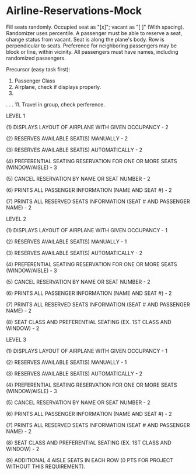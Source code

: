 # Airline-Reservations-Mock

Fill seats randomly.
Occupied seat as "[x]"; vacant as "[ ]" (With spacing). 
Randomizer uses percentile.
A passenger must be able to reserve a seat, change status from vacant.
Seat is along the plane's body. Row is perpendicular to seats.
Preference for neighboring passengers may be block or line, within vicinity.
All passengers must have names, including randomized passengers.

Precursor (easy task first):
1. Passenger Class
2. Airplane, check if displays properly.
3. 
.
.
.
11. Travel in group, check perference.


LEVEL 1

(1) DISPLAYS LAYOUT OF AIRPLANE WITH GIVEN OCCUPANCY - 2

(2) RESERVES AVAILABLE SEAT(S) MANUALLY - 2

(3) RESERVES AVAILABLE SEAT(S) AUTOMATICALLY - 2

(4) PREFERENTIAL SEATING RESERVATION FOR ONE OR MORE SEATS (WINDOW/AISLE) - 3

(5) CANCEL RESERVATION BY NAME OR SEAT NUMBER - 2

(6) PRINTS ALL PASSENGER INFORMATION (NAME AND SEAT #) - 2

(7) PRINTS ALL RESERVED SEATS INFORMATION (SEAT # AND PASSENGER NAME) - 2


 
 
LEVEL 2

(1) DISPLAYS LAYOUT OF AIRPLANE WITH GIVEN OCCUPANCY - 1

(2) RESERVES AVAILABLE SEAT(S) MANUALLY - 1

(3) RESERVES AVAILABLE SEAT(S) AUTOMATICALLY - 2

(4) PREFERENTIAL SEATING RESERVATION FOR ONE OR MORE SEATS (WINDOW/AISLE) - 3

(5) CANCEL RESERVATION BY NAME OR SEAT NUMBER - 2

(6) PRINTS ALL PASSENGER INFORMATION (NAME AND SEAT #) - 2

(7) PRINTS ALL RESERVED SEATS INFORMATION (SEAT # AND PASSENGER NAME) - 2

(8) SEAT CLASS AND PREFERENTIAL SEATING (EX. 1ST CLASS AND WINDOW) - 2
 
 
LEVEL 3

(1) DISPLAYS LAYOUT OF AIRPLANE WITH GIVEN OCCUPANCY - 1

(2) RESERVES AVAILABLE SEAT(S) MANUALLY - 1

(3) RESERVES AVAILABLE SEAT(S) AUTOMATICALLY - 2

(4) PREFERENTIAL SEATING RESERVATION FOR ONE OR MORE SEATS (WINDOW/AISLE) - 3

(5) CANCEL RESERVATION BY NAME OR SEAT NUMBER - 2

(6) PRINTS ALL PASSENGER INFORMATION (NAME AND SEAT #) - 2

(7) PRINTS ALL RESERVED SEATS INFORMATION (SEAT # AND PASSENGER NAME) - 2

(8) SEAT CLASS AND PREFERENTIAL SEATING (EX. 1ST CLASS AND WINDOW) - 2

(9) ADDITIONAL 4 AISLE SEATS IN EACH ROW (0 PTS  FOR PROJECT WITHOUT THIS REQUIREMENT).
